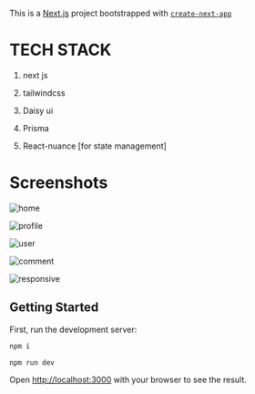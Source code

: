 This is a [Next.js](https://nextjs.org/) project bootstrapped with [`create-next-app`](https://github.com/vercel/next.js/tree/canary/packages/create-next-app)

# TECH STACK

1. next js

2. tailwindcss

3. Daisy ui

4. Prisma

5. React-nuance [for state management]

# Screenshots

![home](https://github.com/Ash-ketchem/Social-media/assets/85503330/e664a599-db5f-4337-a3a9-a4c2b17dc981)

![profile](https://github.com/Ash-ketchem/Social-media/assets/85503330/1ec258e2-45e4-4d71-beef-953f0ee99244)

![user](https://github.com/Ash-ketchem/Social-media/assets/85503330/2d6b0047-ff6e-4b0f-a789-9f1e9dae795a)

![comment](https://github.com/Ash-ketchem/Social-media/assets/85503330/bb675796-f93f-4756-b944-d5d7876858db)

![responsive](https://github.com/Ash-ketchem/Social-media/assets/85503330/f15638e9-fbd9-4f69-9599-52803a33c0e4)


## Getting Started

First, run the development server:

```bash
npm i

npm run dev
```

Open [http://localhost:3000](http://localhost:3000) with your browser to see the result.

